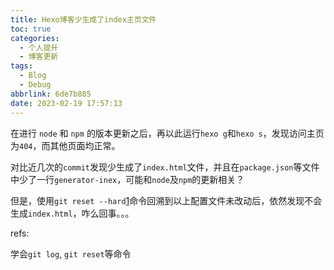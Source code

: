 ```yaml
---
title: Hexo博客少生成了index主页文件
toc: true
categories:
  - 个人提升
  - 博客更新
tags:
  - Blog
  - Debug
abbrlink: 6de7b885
date: 2023-02-19 17:57:13
---
```


在进行 `node` 和 `npm` 的版本更新之后，再以此运行`hexo g`和`hexo s`，发现访问主页为`404`，而其他页面均正常。

对比近几次的`commit`发现少生成了`index.html`文件，并且在`package.json`等文件中少了一行`generator-inex`，可能和`node`及`npm`的更新相关？

但是，使用`git reset --hard`[1]命令回溯到以上配置文件未改动后，依然发现不会生成`index.html`，咋么回事。。。

refs:

学会`git log`, `git reset`等命令

[1]: https://blog.csdn.net/luobeihai/article/details/128171764?utm_medium=distribute.pc_relevant.none-task-blog-2~default~baidujs_baidulandingword~default-1-128171764-blog-108067196.pc_relevant_vip_default&spm=1001.2101.3001.4242.1&utm_relevant_index=4

